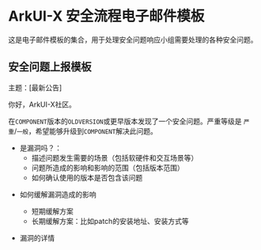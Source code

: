 # ArkUI-X 安全流程电子邮件模板

这是电子邮件模板的集合，用于处理安全问题响应小组需要处理的各种安全问题。

## 安全问题上报模板

主题：[最新公告]



你好，ArkUI-X社区。

在`COMPONENT`版本的`OLDVERSION`或更早版本发现了一个安全问题。严重等级是 `严重`/`一般`，希望能够升级到`COMPONENT`解决此问题。



- 是漏洞吗？：
  + 描述问题发生需要的场景（包括软硬件和交互场景等）
  + 问题所造成的影响和影响的范围（包括版本范围）
  + 如何确认使用的版本是否包含该问题

+ 如何缓解漏洞造成的影响
  + 短期缓解方案
  + 长期缓解方案：比如patch的安装地址、安装方式等

+ 漏洞的详情